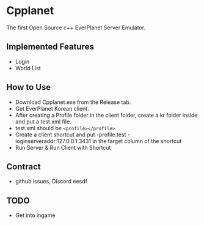 # Cpplanet
 The first Open Source c++ EverPlanet Server Emulator.
## Implemented Features
  - Login
  - World List
## How to Use
  - Download Cpplanet.exe from the Release tab.
  - Get EverPlanet Korean client.
  - After creating a Profile folder in the client folder, create a kr folder inside and put a test.xml file.
  - test.xml should be
  `<profile></profile>`
  - Create a client shortcut and put -profile:test -loginserveraddr:127.0.0.1:3431 in the target column of the shortcut
  - Run Server & Run Client with Shortcut
## Contract
  - github issues, Discord eesdf
## TODO
  - Get into ingame
